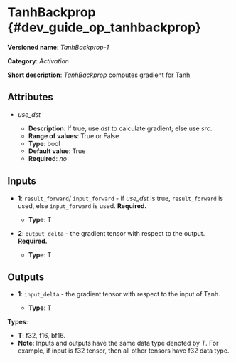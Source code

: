 # TanhBackprop {#dev_guide_op_tanhbackprop}

**Versioned name**: *TanhBackprop-1*

**Category**: *Activation*

**Short description**: *TanhBackprop* computes gradient for Tanh

## Attributes

* *use_dst*

  * **Description**: If true, use *dst* to calculate gradient; else use *src*.
  * **Range of values**: True or False
  * **Type**: bool
  * **Default value**: True
  * **Required**: *no*

## Inputs

* **1**:  ``result_forward``/ ``input_forward`` - if *use_dst* is true,
  ``result_forward`` is used, else ``input_forward`` is used. **Required.**

  * **Type**: T

* **2**: ``output_delta`` - the gradient tensor with respect to the output.
  **Required.**

  * **Type**: T

## Outputs

* **1**: ``input_delta`` - the gradient tensor with respect to the input of
  Tanh.

  * **Type**: T

**Types**:

* **T**: f32, f16, bf16.
* **Note**: Inputs and outputs have the same data type denoted by *T*. For
  example, if input is f32 tensor, then all other tensors have f32 data type.
